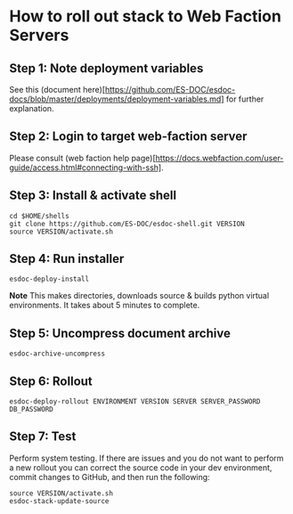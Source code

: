 # How to roll out stack to Web Faction Servers

##	Step 1: Note deployment variables

See this (document here)[https://github.com/ES-DOC/esdoc-docs/blob/master/deployments/deployment-variables.md] for further explanation.

##	Step 2: Login to target web-faction server

Please consult (web faction help page)[https://docs.webfaction.com/user-guide/access.html#connecting-with-ssh].

##	Step 3: Install & activate shell

<pre><code>cd $HOME/shells
git clone https://github.com/ES-DOC/esdoc-shell.git VERSION
source VERSION/activate.sh</pre></code>

##	Step 4: Run installer

<pre><code>esdoc-deploy-install</pre></code>

**Note** This makes directories, downloads source & builds python virtual environments.  It takes about 5 minutes to complete.

##	Step 5: Uncompress document archive

<pre><code>esdoc-archive-uncompress</pre></code>

##	Step 6: Rollout

<pre><code>esdoc-deploy-rollout ENVIRONMENT VERSION SERVER SERVER_PASSWORD DB_PASSWORD</pre></code>

##	Step 7: Test  

Perform system testing.  If there are issues and you do not want to perform a new rollout you can correct the source code in your dev environment, commit changes to GitHub, and then run the following:

<pre><code>source VERSION/activate.sh
esdoc-stack-update-source</pre></code>
